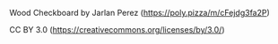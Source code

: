 Wood Checkboard by Jarlan Perez
(https://poly.pizza/m/cFejdg3fa2P)

CC BY 3.0
(https://creativecommons.org/licenses/by/3.0/)